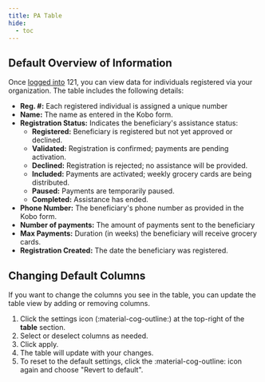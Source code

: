 ```yaml
---
title: PA Table
hide:
  - toc
---
```


## Default Overview of Information

Once [logged into](../log-in-2fa) 121, you can view data for individuals registered via your organization. The table includes the following details:

- **Reg. #:** Each registered individual is assigned a unique number
- **Name:** The name as entered in the Kobo form.
- **Registration Status:** Indicates the beneficiary's assistance status:
    - **Registered:** Beneficiary is registered but not yet approved or declined.
    - **Validated:** Registration is confirmed; payments are pending activation.
    - **Declined:** Registration is rejected; no assistance will be provided.
    - **Included:** Payments are activated; weekly grocery cards are being distributed.
    - **Paused:** Payments are temporarily paused.
    - **Completed:** Assistance has ended.
- **Phone Number:** The beneficiary's phone number as provided in the Kobo form.
- **Number of payments:** The amount of payments sent to the beneficiary
- **Max Payments:** Duration (in weeks) the beneficiary will receive grocery cards.
- **Registration Created:** The date the beneficiary was registered.

## Changing Default Columns

If you want to change the columns you see in the table, you can update the table view by adding or removing columns.

1. Click the settings icon (:material-cog-outline:) at the top-right of the **table** section.
2. Select or deselect columns as needed.
3. Click apply.
4. The table will update with your changes.
5. To reset to the default settings, click the :material-cog-outline: icon again and choose "Revert to default".
